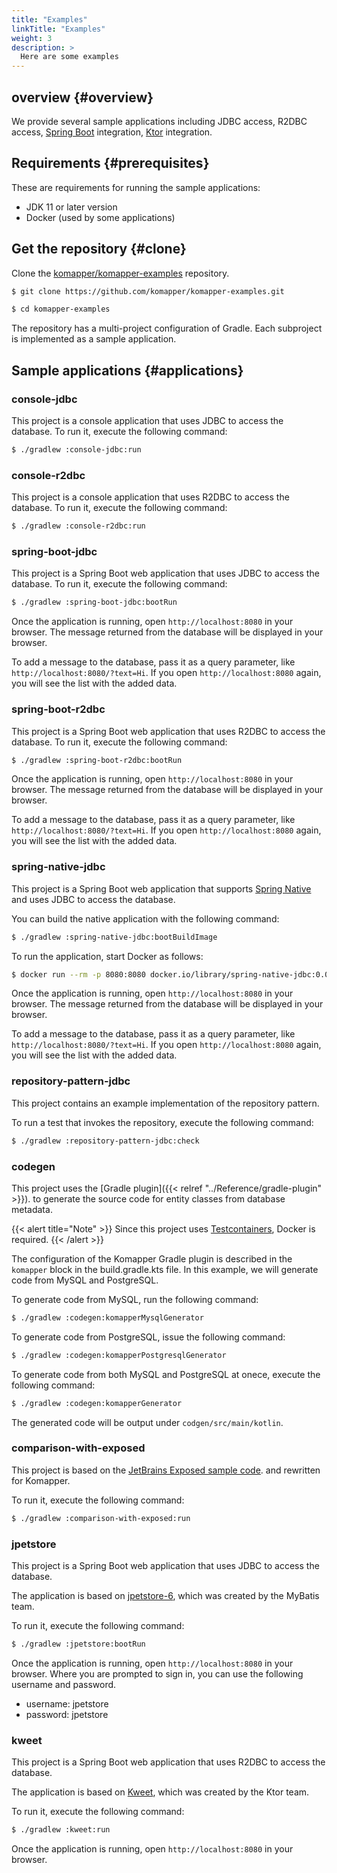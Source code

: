 ```yaml
---
title: "Examples"
linkTitle: "Examples"
weight: 3
description: >
  Here are some examples
---
```


## overview {#overview}

We provide several sample applications including JDBC access, R2DBC access, 
[Spring Boot](https://spring.io/projects/spring-boot) integration, 
[Ktor](https://spring.io/projects/spring-boot) integration.

## Requirements {#prerequisites}

These are requirements for running the sample applications:

- JDK 11 or later version
- Docker (used by some applications)

## Get the repository {#clone}

Clone the [komapper/komapper-examples](https://github.com/komapper/komapper-examples) repository.

```sh
$ git clone https://github.com/komapper/komapper-examples.git
```

```sh
$ cd komapper-examples
```

The repository has a multi-project configuration of Gradle.
Each subproject is implemented as a sample application.

## Sample applications {#applications}

### console-jdbc

This project is a console application that uses JDBC to access the database.
To run it, execute the following command:

```sh
$ ./gradlew :console-jdbc:run
```

### console-r2dbc

This project is a console application that uses R2DBC to access the database.
To run it, execute the following command:

```sh
$ ./gradlew :console-r2dbc:run
```

### spring-boot-jdbc

This project is a Spring Boot web application that uses JDBC to access the database.
To run it, execute the following command:

```sh
$ ./gradlew :spring-boot-jdbc:bootRun
````

Once the application is running, open `http://localhost:8080` in your browser.
The message returned from the database will be displayed in your browser.

To add a message to the database, pass it as a query parameter, like `http://localhost:8080/?text=Hi`.
If you open `http://localhost:8080` again, you will see the list with the added data.

### spring-boot-r2dbc

This project is a Spring Boot web application that uses R2DBC to access the database.
To run it, execute the following command:

```sh
$ ./gradlew :spring-boot-r2dbc:bootRun
````

Once the application is running, open `http://localhost:8080` in your browser.
The message returned from the database will be displayed in your browser.

To add a message to the database, pass it as a query parameter, like `http://localhost:8080/?text=Hi`.
If you open `http://localhost:8080` again, you will see the list with the added data.

### spring-native-jdbc

This project is a Spring Boot web application that supports 
[Spring Native](https://docs.spring.io/spring-native/docs/current/reference/htmlsingle/)
and uses JDBC to access the database.

You can build the native application with the following command:

```sh
$ ./gradlew :spring-native-jdbc:bootBuildImage
````

To run the application, start Docker as follows:

```sh
$ docker run --rm -p 8080:8080 docker.io/library/spring-native-jdbc:0.0.1
````

Once the application is running, open `http://localhost:8080` in your browser.
The message returned from the database will be displayed in your browser.

To add a message to the database, pass it as a query parameter, like `http://localhost:8080/?text=Hi`.
If you open `http://localhost:8080` again, you will see the list with the added data.

### repository-pattern-jdbc

This project contains an example implementation of the repository pattern.

To run a test that invokes the repository, execute the following command:

```sh
$ ./gradlew :repository-pattern-jdbc:check
```

### codegen

This project uses the [Gradle plugin]({{< relref "../Reference/gradle-plugin" >}}).
to generate the source code for entity classes from database metadata.

{{< alert title="Note" >}}
Since this project uses [Testcontainers](https://www.testcontainers.org/),
Docker is required.
{{< /alert >}}

The configuration of the Komapper Gradle plugin is described in the `komapper` block in the build.gradle.kts file.
In this example, we will generate code from MySQL and PostgreSQL.

To generate code from MySQL, run the following command:

```sh
$ ./gradlew :codegen:komapperMysqlGenerator
```

To generate code from PostgreSQL, issue the following command:

```sh
$ ./gradlew :codegen:komapperPostgresqlGenerator
```

To generate code from both MySQL and PostgreSQL at onece, execute the following command:

```sh
$ ./gradlew :codegen:komapperGenerator
```

The generated code will be output under `codgen/src/main/kotlin`.

### comparison-with-exposed

This project is based on the [JetBrains Exposed sample code](https://github.com/JetBrains/Exposed#sql-dsl).
and rewritten for Komapper.

To run it, execute the following command:

```sh
$ ./gradlew :comparison-with-exposed:run
```

### jpetstore

This project is a Spring Boot web application that uses JDBC to access the database.

The application is based on [jpetstore-6](https://github.com/mybatis/jpetstore-6),
which was created by the MyBatis team.

To run it, execute the following command:

```sh
$ ./gradlew :jpetstore:bootRun
````

Once the application is running, open `http://localhost:8080` in your browser.
Where you are prompted to sign in, you can use the following username and password.

- username: jpetstore
- password: jpetstore

### kweet

This project is a Spring Boot web application that uses R2DBC to access the database.

The application is based on [Kweet](https://github.com/ktorio/ktor-samples/tree/main/kweet),
which was created by the Ktor team.

To run it, execute the following command:

```sh
$ ./gradlew :kweet:run
````

Once the application is running, open `http://localhost:8080` in your browser.
